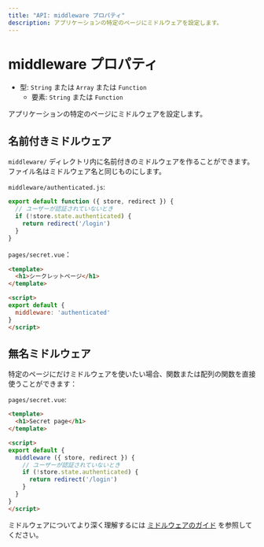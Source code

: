 ```yaml
---
title: "API: middleware プロパティ"
description: アプリケーションの特定のページにミドルウェアを設定します。
---
```


# middleware プロパティ

- 型: `String` または `Array` または `Function`
  - 要素: `String` または `Function`

アプリケーションの特定のページにミドルウェアを設定します。

## 名前付きミドルウェア

`middleware/` ディレクトリ内に名前付きのミドルウェアを作ることができます。ファイル名はミドルウェア名と同じものにします。

`middleware/authenticated.js`:

```js
export default function ({ store, redirect }) {
  // ユーザーが認証されていないとき
  if (!store.state.authenticated) {
    return redirect('/login')
  }
}
```

`pages/secret.vue`：

```html
<template>
  <h1>シークレットページ</h1>
</template>

<script>
export default {
  middleware: 'authenticated'
}
</script>
```

## 無名ミドルウェア

特定のページにだけミドルウェアを使いたい場合、関数または配列の関数を直接使うことができます：

`pages/secret.vue`:

```html
<template>
  <h1>Secret page</h1>
</template>

<script>
export default {
  middleware ({ store, redirect }) {
    // ユーザーが認証されていないとき
    if (!store.state.authenticated) {
      return redirect('/login')
    }
  }
}
</script>
```

ミドルウェアについてより深く理解するには [ミドルウェアのガイド](/guide/routing/#ミドルウェア) を参照してください。
